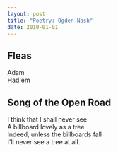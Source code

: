 ```yaml
---
layout: post
title: "Poetry: Ogden Nash"
date: 2010-01-01
---
```

## Fleas
Adam <br/>
Had'em<br/> 

## Song of the Open Road
I think that I shall never see<br/>
A billboard lovely as a tree<br/>
Indeed, unless the billboards fall<br/>
I'll never see a tree at all.<br/>

